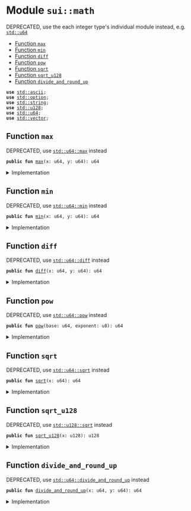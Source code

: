 
<a name="sui_math"></a>

# Module `sui::math`

DEPRECATED, use the each integer type's individual module instead, e.g. <code><a href="../../dependencies/std/u64.md#std_u64">std::u64</a></code>


-  [Function `max`](#sui_math_max)
-  [Function `min`](#sui_math_min)
-  [Function `diff`](#sui_math_diff)
-  [Function `pow`](#sui_math_pow)
-  [Function `sqrt`](#sui_math_sqrt)
-  [Function `sqrt_u128`](#sui_math_sqrt_u128)
-  [Function `divide_and_round_up`](#sui_math_divide_and_round_up)


<pre><code><b>use</b> <a href="../../dependencies/std/ascii.md#std_ascii">std::ascii</a>;
<b>use</b> <a href="../../dependencies/std/option.md#std_option">std::option</a>;
<b>use</b> <a href="../../dependencies/std/string.md#std_string">std::string</a>;
<b>use</b> <a href="../../dependencies/std/u128.md#std_u128">std::u128</a>;
<b>use</b> <a href="../../dependencies/std/u64.md#std_u64">std::u64</a>;
<b>use</b> <a href="../../dependencies/std/vector.md#std_vector">std::vector</a>;
</code></pre>



<a name="sui_math_max"></a>

## Function `max`

DEPRECATED, use <code><a href="../../dependencies/std/u64.md#std_u64_max">std::u64::max</a></code> instead


<pre><code><b>public</b> <b>fun</b> <a href="../../dependencies/sui/math.md#sui_math_max">max</a>(x: u64, y: u64): u64
</code></pre>



<details>
<summary>Implementation</summary>


<pre><code><b>public</b> <b>fun</b> <a href="../../dependencies/sui/math.md#sui_math_max">max</a>(x: u64, y: u64): u64 {
    x.<a href="../../dependencies/sui/math.md#sui_math_max">max</a>(y)
}
</code></pre>



</details>

<a name="sui_math_min"></a>

## Function `min`

DEPRECATED, use <code><a href="../../dependencies/std/u64.md#std_u64_min">std::u64::min</a></code> instead


<pre><code><b>public</b> <b>fun</b> <a href="../../dependencies/sui/math.md#sui_math_min">min</a>(x: u64, y: u64): u64
</code></pre>



<details>
<summary>Implementation</summary>


<pre><code><b>public</b> <b>fun</b> <a href="../../dependencies/sui/math.md#sui_math_min">min</a>(x: u64, y: u64): u64 {
    x.<a href="../../dependencies/sui/math.md#sui_math_min">min</a>(y)
}
</code></pre>



</details>

<a name="sui_math_diff"></a>

## Function `diff`

DEPRECATED, use <code><a href="../../dependencies/std/u64.md#std_u64_diff">std::u64::diff</a></code> instead


<pre><code><b>public</b> <b>fun</b> <a href="../../dependencies/sui/math.md#sui_math_diff">diff</a>(x: u64, y: u64): u64
</code></pre>



<details>
<summary>Implementation</summary>


<pre><code><b>public</b> <b>fun</b> <a href="../../dependencies/sui/math.md#sui_math_diff">diff</a>(x: u64, y: u64): u64 {
    x.<a href="../../dependencies/sui/math.md#sui_math_diff">diff</a>(y)
}
</code></pre>



</details>

<a name="sui_math_pow"></a>

## Function `pow`

DEPRECATED, use <code><a href="../../dependencies/std/u64.md#std_u64_pow">std::u64::pow</a></code> instead


<pre><code><b>public</b> <b>fun</b> <a href="../../dependencies/sui/math.md#sui_math_pow">pow</a>(base: u64, exponent: u8): u64
</code></pre>



<details>
<summary>Implementation</summary>


<pre><code><b>public</b> <b>fun</b> <a href="../../dependencies/sui/math.md#sui_math_pow">pow</a>(base: u64, exponent: u8): u64 {
    base.<a href="../../dependencies/sui/math.md#sui_math_pow">pow</a>(exponent)
}
</code></pre>



</details>

<a name="sui_math_sqrt"></a>

## Function `sqrt`

DEPRECATED, use <code><a href="../../dependencies/std/u64.md#std_u64_sqrt">std::u64::sqrt</a></code> instead


<pre><code><b>public</b> <b>fun</b> <a href="../../dependencies/sui/math.md#sui_math_sqrt">sqrt</a>(x: u64): u64
</code></pre>



<details>
<summary>Implementation</summary>


<pre><code><b>public</b> <b>fun</b> <a href="../../dependencies/sui/math.md#sui_math_sqrt">sqrt</a>(x: u64): u64 {
    x.<a href="../../dependencies/sui/math.md#sui_math_sqrt">sqrt</a>()
}
</code></pre>



</details>

<a name="sui_math_sqrt_u128"></a>

## Function `sqrt_u128`

DEPRECATED, use <code><a href="../../dependencies/std/u128.md#std_u128_sqrt">std::u128::sqrt</a></code> instead


<pre><code><b>public</b> <b>fun</b> <a href="../../dependencies/sui/math.md#sui_math_sqrt_u128">sqrt_u128</a>(x: u128): u128
</code></pre>



<details>
<summary>Implementation</summary>


<pre><code><b>public</b> <b>fun</b> <a href="../../dependencies/sui/math.md#sui_math_sqrt_u128">sqrt_u128</a>(x: u128): u128 {
    x.<a href="../../dependencies/sui/math.md#sui_math_sqrt">sqrt</a>()
}
</code></pre>



</details>

<a name="sui_math_divide_and_round_up"></a>

## Function `divide_and_round_up`

DEPRECATED, use <code><a href="../../dependencies/std/u64.md#std_u64_divide_and_round_up">std::u64::divide_and_round_up</a></code> instead


<pre><code><b>public</b> <b>fun</b> <a href="../../dependencies/sui/math.md#sui_math_divide_and_round_up">divide_and_round_up</a>(x: u64, y: u64): u64
</code></pre>



<details>
<summary>Implementation</summary>


<pre><code><b>public</b> <b>fun</b> <a href="../../dependencies/sui/math.md#sui_math_divide_and_round_up">divide_and_round_up</a>(x: u64, y: u64): u64 {
    x.<a href="../../dependencies/sui/math.md#sui_math_divide_and_round_up">divide_and_round_up</a>(y)
}
</code></pre>



</details>

